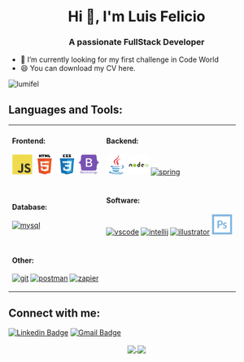 <h1 align="center">Hi 👋, I'm Luis Felicio</h1>
<h3 align="center">A passionate FullStack Developer</h3>


- 🔭 I’m currently looking for my first challenge in Code World
- 😄 You can download my CV here.

<!--
- 📫 You can reach me @
- 🌱 I’m currently learning ...
- 👯 I’m looking to collaborate on ...
- 🤔 I’m looking for help with ...
- 💬 Ask me about ...
-->

<p align="left"><img src="https://komarev.com/ghpvc/?username=lumifel&label=Profile%20views&color=0e75b6&style=flat" alt="lumifel" /> </p>

<h2 align="left">Languages and Tools:</h2>
<table>
    <tr>
        <td>
            <h4 align="left">Frontend:</h4>
            <p align="left">
                <a href="https://developer.mozilla.org/en-US/docs/Web/JavaScript" target="_blank" rel="noreferrer">
                    <img src="https://raw.githubusercontent.com/devicons/devicon/master/icons/javascript/javascript-original.svg"
                        alt="javascript" width="40" height="40" /></a>
                <a href="https://developer.mozilla.org/en-US/docs/Glossary/HTML5/" target="_blank" rel="noreferrer">
                    <img src="https://raw.githubusercontent.com/devicons/devicon/master/icons/html5/html5-original-wordmark.svg"
                        alt="html5" width="40" height="40" /></a>
                <a href="https://www.w3schools.com/css/" target="_blank" rel="noreferrer">
                    <img src="https://raw.githubusercontent.com/devicons/devicon/master/icons/css3/css3-original-wordmark.svg"
                        alt="css3" width="40" height="40" /></a>
                <a href="https://getbootstrap.com" target="_blank" rel="noreferrer">
                    <img src="https://raw.githubusercontent.com/devicons/devicon/master/icons/bootstrap/bootstrap-plain-wordmark.svg"
                        alt="bootstrap" width="40" height="40" /></a>
            </p>
        </td>
        <td>
            <h4 align="left">Backend:</h4>
            <p align="left">
                <a href="https://www.java.com" target="_blank" rel="noreferrer">
                    <img src="https://raw.githubusercontent.com/devicons/devicon/master/icons/java/java-original.svg"
                        alt="java" width="40" height="40" /></a>
                <a href="https://nodejs.org/" target="_blank" rel="noreferrer">
                    <img src="https://raw.githubusercontent.com/devicons/devicon/master/icons/nodejs/nodejs-original-wordmark.svg"
                        alt="nodejs" width="40" height="40" /></a>
                <a href="https://spring.io/" target="_blank" rel="noreferrer">
                    <img src="https://www.vectorlogo.zone/logos/springio/springio-icon.svg" alt="spring" width="40"
                        height="40" /></a>
            </p>
        </td>
    </tr>
    <tr>
        <td>
            <h4 align="left">Database:</h4>
            <p align="left">
                <a href="https://www.mysql.com/" target="_blank" rel="noreferrer">
                    <img src="https://api.iconify.design/logos/mysql.svg" alt="mysql" width="40" height="40" /></a>
            </p>
        </td>
        <td>
            <h4 align="left">Software:</h4>
            <p align="left">
                <a href="https://code.visualstudio.com/" target="_blank" rel="noreferrer">
                    <img src="https://api.iconify.design/vscode-icons/file-type-vscode.svg" alt="vscode" width="40"
                        height="40" /></a>
                <a href="https://www.jetbrains.com/idea/" target="_blank" rel="noreferrer">
                    <img src="https://api.iconify.design/logos/intellij-idea.svg" alt="intellij" width="40"
                        height="40" /></a>
                <a href="https://www.adobe.com/in/products/illustrator.html" target="_blank" rel="noreferrer">
                    <img src="https://www.vectorlogo.zone/logos/adobe_illustrator/adobe_illustrator-icon.svg"
                        alt="illustrator" width="40" height="40" /></a>
                <a href="https://www.photoshop.com/en" target="_blank" rel="noreferrer">
                    <img src="https://raw.githubusercontent.com/devicons/devicon/master/icons/photoshop/photoshop-line.svg"
                        alt="photoshop" width="40" height="40" /></a>
            </p>
        </td>
    </tr>
    <tr>
        <td>
            <h4 align="left">Other:</h4>
            <p align="left">
                <a href="https://git-scm.com/" target="_blank" rel="noreferrer">
                    <img src="https://www.vectorlogo.zone/logos/git-scm/git-scm-icon.svg" alt="git" width="40" height="40"/></a>
                <a href="https://postman.com" target="_blank" rel="noreferrer">
                    <img src="https://www.vectorlogo.zone/logos/getpostman/getpostman-icon.svg" alt="postman" width="40" height="40"/></a>
                <a href="https://zapier.com" target="_blank" rel="noreferrer">
                    <img src="https://www.vectorlogo.zone/logos/zapier/zapier-icon.svg" alt="zapier" width="40" height="40"/></a>
            </p>
        </td>
        <td>
        </td>
    </tr>
</table>

<h2 align="left">Connect with me:</h2>
<p align="left">
    <a href="https://www.linkedin.com/in/luis-miguel-felicio/" rel="nofollow"><img src="https://camo.githubusercontent.com/19ab66b156bdb4b9f3e20619e5a8093d542519975f2e242dee14bb0f86ff4ac2/68747470733a2f2f696d672e736869656c64732e696f2f62616467652f2d4c696e6b6564496e2d626c75653f7374796c653d666c61742d737175617265266c6f676f3d4c696e6b6564696e266c6f676f436f6c6f723d7768697465266c696e6b3d68747470733a2f2f7777772e6c696e6b6564696e2e636f6d2f696e2f66696c697065616e746f6e696f6d6f74612f" alt="Linkedin Badge" style="max-width: 100%;"></a>
    <a href="mailto:luis.mtfelix+github@gmail.com"><img src="https://camo.githubusercontent.com/3869831684498919d1ee83b8244704f4de50910eabcc464c324a0a79458606df/68747470733a2f2f696d672e736869656c64732e696f2f62616467652f2d476d61696c2d6331343433383f7374796c653d666c61742d737175617265266c6f676f3d476d61696c266c6f676f436f6c6f723d7768697465266c696e6b3d6d61696c746f3a6e6164612e676572616c40676d61696c2e636f6d" alt="Gmail Badge" data-canonical-src="https://img.shields.io/badge/-Gmail-c14438?style=flat-square&amp;logo=Gmail&amp;logoColor=white&amp;link=mailto:nada.geral@gmail.com" style="max-width: 100%;"></a>     
</p>


<div align="center" dir="auto">
<a href="https://github.com/LuMiFel/github-readme-stats">
  <img align="center" src="https://github-readme-stats.vercel.app/api/pin/?username=LuMiFel&repo=github-readme-stats"/>
</a>
<a href="https://github.com/LuMiFel/convoychat">
  <img align="center" src="https://github-readme-stats.vercel.app/api/pin/?username=LuMiFel&repo=convoychat"/>
</a>
</div>
